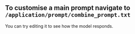 ## To customise a main prompt navigate to `/application/prompt/combine_prompt.txt`

You can try editing it to see how the model responds.

